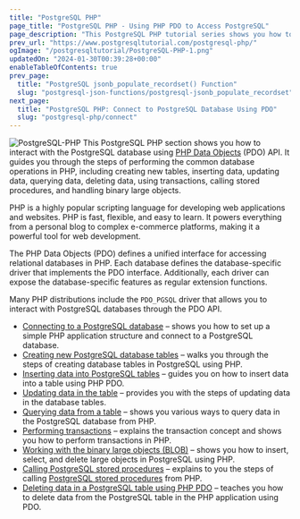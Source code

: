 ```yaml
---
title: "PostgreSQL PHP"
page_title: "PostgreSQL PHP - Using PHP PDO to Access PostgreSQL"
page_description: "This PostgreSQL PHP tutorial series shows you how to use PHP PDO to manage data in PostgreSQL databases effectively."
prev_url: "https://www.postgresqltutorial.com/postgresql-php/"
ogImage: "/postgresqltutorial/PostgreSQL-PHP-1.png"
updatedOn: "2024-01-30T00:39:28+00:00"
enableTableOfContents: true
prev_page: 
  title: "PostgreSQL jsonb_populate_recordset() Function"
  slug: "postgresql-json-functions/postgresql-jsonb_populate_recordset"
next_page: 
  title: "PostgreSQL PHP: Connect to PostgreSQL Database Using PDO"
  slug: "postgresql-php/connect"
---
```






![PostgreSQL-PHP](/postgresqltutorial/PostgreSQL-PHP-1.png?alignright)
This PostgreSQL PHP section shows you how to interact with the PostgreSQL database using [PHP Data Objects](http://php.net/manual/en/book.pdo.php) (PDO) API. It guides you through the steps of performing the common database operations in PHP, including creating new tables, inserting data, updating data, querying data, deleting data, using transactions, calling stored procedures, and handling binary large objects.

PHP is a highly popular scripting language for developing web applications and websites. PHP is fast, flexible, and easy to learn. It powers everything from a personal blog to complex e\-commerce platforms, making it a powerful tool for web development.

The PHP Data Objects (PDO) defines a unified interface for accessing relational databases in PHP. Each database defines the database\-specific driver that implements the PDO interface. Additionally, each driver can expose the database\-specific features as regular extension functions.

Many PHP distributions include the `PDO_PGSQL` driver that allows you to interact with PostgreSQL databases through the PDO API.

* [Connecting to a PostgreSQL database](postgresql-php/connect) – shows you how to set up a simple PHP application structure and connect to a PostgreSQL database.
* [Creating new PostgreSQL database tables](postgresql-php/create-tables) – walks you through the steps of creating database tables in PostgreSQL using PHP.
* [Inserting data into PostgreSQL tables](postgresql-php/insert) – guides you on how to insert data into a table using PHP PDO.
* [Updating data in the table](postgresql-php/update) – provides you with the steps of updating data in the database tables.
* [Querying data from a table](postgresql-php/query) – shows you various ways to query data in the PostgreSQL database from PHP.
* [Performing transactions](postgresql-php/transaction) – explains the transaction concept and shows you how to perform transactions in PHP.
* [Working with the binary large objects (BLOB)](postgresql-php/postgresql-blob) – shows you how to insert, select, and delete large objects in PostgreSQL using PHP.
* [Calling PostgreSQL stored procedures](postgresql-php/call-stored-procedures) – explains to you the steps of calling [PostgreSQL stored procedures](https://neon.tech/postgresql/postgresql-stored-procedures/) from PHP.
* [Deleting data in a PostgreSQL table using PHP PDO](postgresql-php/delete) – teaches you how to delete data from the PostgreSQL table in the PHP application using PDO.

